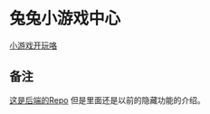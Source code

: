 # 兔兔小游戏中心

[小游戏开玩咯](https://minigame.hsyhhssyy.net/)

## 备注

[这是后端的Repo](https://github.com/hsyhhssyy/AmiyaBotPlayerRatingServer/) 但是里面还是以前的隐藏功能的介绍。